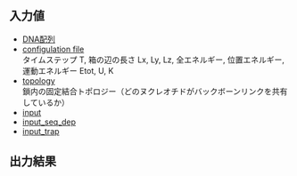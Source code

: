 ## 入力値
- [DNA配列](./seq_2022-10-18-032558.dat)
- [configulation file](./generated_2022-10-18-032558.conf)  
タイムステップ T, 箱の辺の長さ Lx, Ly, Lz, 全エネルギー, 位置エネルギー, 運動エネルギー Etot, U, K   
- [topology](./generated_2022-10-18-032558.top)  
鎖内の固定結合トポロジー（どのヌクレオチドがバックボーンリンクを共有しているか）
- [input](https://github.com/si-tm/oxDNA/blob/master/try_my_sample/input)
- [input_seq_dep](https://github.com/si-tm/oxDNA/blob/master/try_my_sample/input_seq_dep)
- [input_trap](https://github.com/si-tm/oxDNA/blob/master/try_my_sample/input_trap)  

## 出力結果
